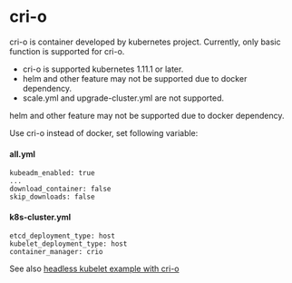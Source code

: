 cri-o
===============

cri-o is container developed by kubernetes project.
Currently, only basic function is supported for cri-o.

* cri-o is supported kubernetes 1.11.1 or later.
* helm and other feature may not be supported due to docker dependency.
* scale.yml and upgrade-cluster.yml are not supported.

helm and other feature may not be supported due to docker dependency.

Use cri-o instead of docker, set following variable:

#### all.yml

```
kubeadm_enabled: true
...
download_container: false
skip_downloads: false
```

#### k8s-cluster.yml

```
etcd_deployment_type: host
kubelet_deployment_type: host
container_manager: crio
```

See also [headless kubelet example with cri-o](./standalone-kubelet-crio.md)
